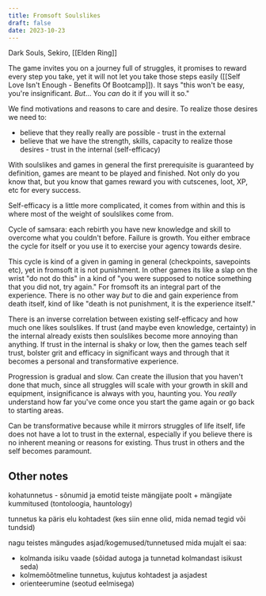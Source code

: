 ```yaml
---
title: Fromsoft Soulslikes
draft: false
date: 2023-10-23
---
```


Dark Souls, Sekiro, [[Elden Ring]]

The game invites you on a journey full of struggles, it promises to reward every step you take, yet it will not let you take those steps easily ([[Self Love Isn't Enough - Benefits Of Bootcamp]]). It says "this won't be easy, you're insignificant. *But*... You *can* do it if you will it so."

We find motivations and reasons to care and desire. To realize those desires we need to:
- believe that they really really are possible - trust in the external
- believe that we have the strength, skills, capacity to realize those desires - trust in the internal (self-efficacy)

With soulslikes and games in general the first prerequisite is guaranteed by definition, games are meant to be played and finished. Not only do you know that, but you know that games reward you with cutscenes, loot, XP, etc for every success.

Self-efficacy is a little more complicated, it comes from within and this is where most of the weight of soulslikes come from.

Cycle of samsara: each rebirth you have new knowledge and skill to overcome what you couldn't before. Failure is growth. You either embrace the cycle for itself or you use it to exercise your agency towards desire.

This cycle is kind of a given in gaming in general (checkpoints, savepoints etc), yet in fromsoft it is not punishment. In other games its like a slap on the wrist "do not do this" in a kind of "you were supposed to notice something that you did not, try again." For fromsoft its an integral part of the experience. There is no other way *but* to die and gain experience from death itself, kind of like "death is not punishment, it is the experience itself."

There is an inverse correlation between existing self-efficacy and how much one likes soulslikes. If trust (and maybe even knowledge, certainty) in the internal already exists then soulslikes become more annoying than anything. If trust in the internal is shaky or low, then the games teach self trust, bolster grit and efficacy in significant ways and through that it becomes a personal and transformative experience.

Progression is gradual and slow. Can create the illusion that you haven't done that much, since all struggles will scale with your growth in skill and equipment, insignificance is always with you, haunting you. You *really* understand how far you've come once you start the game again or go back to starting areas.

Can be transformative because while it mirrors struggles of life itself, life does not have a lot to trust in the external, especially if you believe there is no inherent meaning or reasons for existing. Thus trust in others and the self becomes paramount.

## Other notes

kohatunnetus - sõnumid ja emotid teiste mängijate poolt + mängijate kummitused (tontoloogia, hauntology)

tunnetus ka päris elu kohtadest (kes siin enne olid, mida nemad tegid või tundsid)

nagu teistes mängudes asjad/kogemused/tunnetused mida mujalt ei saa:
- kolmanda isiku vaade (sõidad autoga ja tunnetad kolmandast isikust seda)
- kolmemõõtmeline tunnetus, kujutus kohtadest ja asjadest
- orienteerumine (seotud eelmisega)